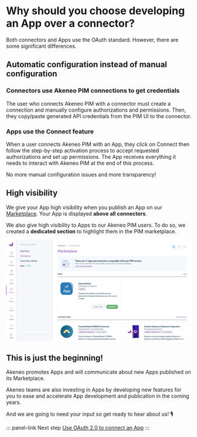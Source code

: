 # Why should you choose developing an App over a connector?

Both connectors and Apps use the OAuth standard. However, there are some significant differences.

## Automatic configuration instead of manual configuration

### Connectors use Akeneo PIM connections to get credentials

The user who connects Akeneo PIM with a connector must create a connection and manually configure authorizations and permissions. Then, they copy/paste generated API credentials from the PIM UI to the connector. 

### Apps use the Connect feature

When a user connects Akeneo PIM with an App, they click on Connect then follow the step-by-step activation process to accept requested authorizations and set up permissions. The App receives everything it needs to interact with Akeneo PIM at the end of this process.

No more manual configuration issues and more transparency!

## High visibility

We give your App high visibility when you publish an App on our [Marketplace](https://marketplace.akeneo.com/). Your App is displayed **above all connectors**. 

We also give high visibility to Apps to our Akeneo PIM users. To do so, we created a **dedicated section** to highlight them in the PIM marketplace.

![PIM marketplace](../img/apps/pim-marketplace-with-apps.png)


## This is just the beginning!

Akeneo promotes Apps and will communicate about new Apps published on its Marketplace.

Akeneo teams are also investing in Apps by developing new features for you to ease and accelerate App development and publication in the coming years. 

And we are going to need your input so get ready to hear about us! 🎙️

::: panel-link Next step [Use OAuth 2.0 to connect an App](/apps/using-oauth2.html)
:::